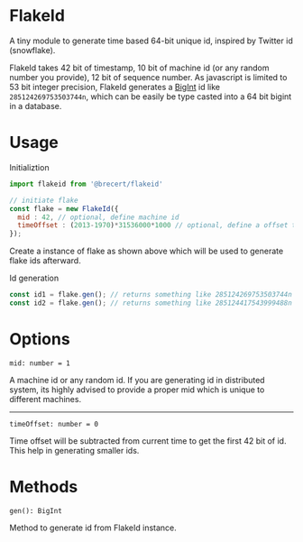 # FlakeId
A tiny module to generate time based 64-bit unique id, inspired by Twitter id (snowflake).

FlakeId takes 42 bit of timestamp, 10 bit of machine id (or any random number you provide), 12 bit of sequence number.
As javascript is limited to 53 bit integer precision, FlakeId generates a [BigInt](https://developer.mozilla.org/en-US/docs/Web/JavaScript/Reference/Global_Objects/BigInt) id like `285124269753503744n`, which can be easily be type casted into a 64 bit bigint in a database.

# Usage
Initializtion
```js
import flakeid from '@brecert/flakeid'

// initiate flake
const flake = new FlakeId({
  mid : 42, // optional, define machine id
  timeOffset : (2013-1970)*31536000*1000 // optional, define a offset time
});
```
Create a instance of flake as shown above which will be used to generate flake ids afterward.

Id generation
```js
const id1 = flake.gen(); // returns something like 285124269753503744n
const id2 = flake.gen(); // returns something like 285124417543999488n
```

# Options

`mid: number = 1`

A machine id or any random id. If you are generating id in distributed system, its highly advised to provide a proper mid which is unique to different machines.

---

`timeOffset: number = 0`

Time offset will be  subtracted from current time to get the first 42 bit of id. This help in generating smaller ids.

# Methods
`gen(): BigInt`

Method to generate id from FlakeId instance.
